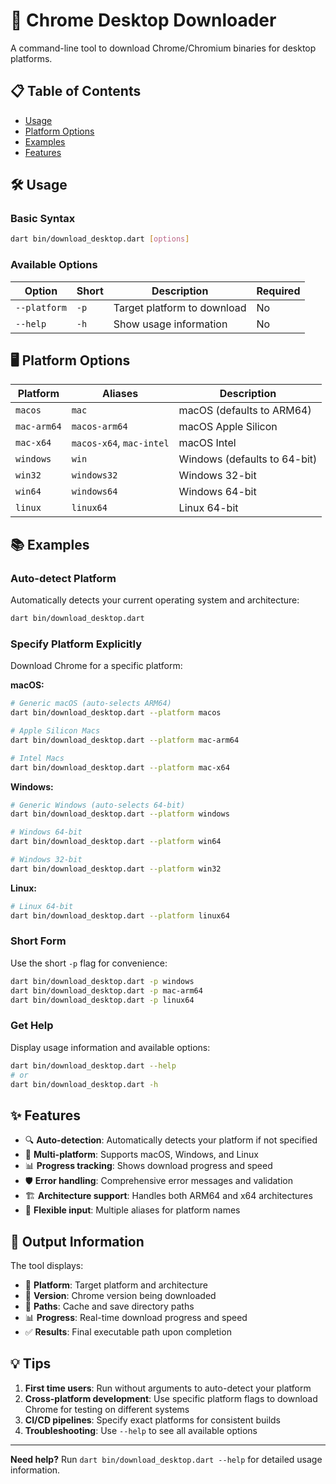 # 🚀 Chrome Desktop Downloader

A command-line tool to download Chrome/Chromium binaries for desktop platforms.

## 📋 Table of Contents

- [Usage](#-usage)
- [Platform Options](#-platform-options)
- [Examples](#-examples)
- [Features](#-features)

## 🛠️ Usage

### Basic Syntax
```bash
dart bin/download_desktop.dart [options]
```

### Available Options
| Option | Short | Description | Required |
|--------|-------|-------------|----------|
| `--platform` | `-p` | Target platform to download | No |
| `--help` | `-h` | Show usage information | No |

## 🖥️ Platform Options

| Platform | Aliases | Description |
|----------|---------|-------------|
| `macos` | `mac` | macOS (defaults to ARM64) |
| `mac-arm64` | `macos-arm64` | macOS Apple Silicon |
| `mac-x64` | `macos-x64`, `mac-intel` | macOS Intel |
| `windows` | `win` | Windows (defaults to 64-bit) |
| `win32` | `windows32` | Windows 32-bit |
| `win64` | `windows64` | Windows 64-bit |
| `linux` | `linux64` | Linux 64-bit |

## 📚 Examples

### Auto-detect Platform
Automatically detects your current operating system and architecture:
```bash
dart bin/download_desktop.dart
```

### Specify Platform Explicitly
Download Chrome for a specific platform:

**macOS:**
```bash
# Generic macOS (auto-selects ARM64)
dart bin/download_desktop.dart --platform macos

# Apple Silicon Macs
dart bin/download_desktop.dart --platform mac-arm64

# Intel Macs
dart bin/download_desktop.dart --platform mac-x64
```

**Windows:**
```bash
# Generic Windows (auto-selects 64-bit)
dart bin/download_desktop.dart --platform windows

# Windows 64-bit
dart bin/download_desktop.dart --platform win64

# Windows 32-bit
dart bin/download_desktop.dart --platform win32
```

**Linux:**
```bash
# Linux 64-bit
dart bin/download_desktop.dart --platform linux64
```

### Short Form
Use the short `-p` flag for convenience:
```bash
dart bin/download_desktop.dart -p windows
dart bin/download_desktop.dart -p mac-arm64
dart bin/download_desktop.dart -p linux64
```

### Get Help
Display usage information and available options:
```bash
dart bin/download_desktop.dart --help
# or
dart bin/download_desktop.dart -h
```

## ✨ Features

- 🔍 **Auto-detection**: Automatically detects your platform if not specified
- 🎯 **Multi-platform**: Supports macOS, Windows, and Linux
- 📊 **Progress tracking**: Shows download progress and speed
- 🛡️ **Error handling**: Comprehensive error messages and validation
- 🏗️ **Architecture support**: Handles both ARM64 and x64 architectures
- 📱 **Flexible input**: Multiple aliases for platform names

## 🔧 Output Information

The tool displays:
- 📱 **Platform**: Target platform and architecture
- 🔢 **Version**: Chrome version being downloaded
- 📂 **Paths**: Cache and save directory paths
- 📊 **Progress**: Real-time download progress and speed
- ✅ **Results**: Final executable path upon completion

## 💡 Tips

1. **First time users**: Run without arguments to auto-detect your platform
2. **Cross-platform development**: Use specific platform flags to download Chrome for testing on different systems
3. **CI/CD pipelines**: Specify exact platforms for consistent builds
4. **Troubleshooting**: Use `--help` to see all available options

---

**Need help?** Run `dart bin/download_desktop.dart --help` for detailed usage information.